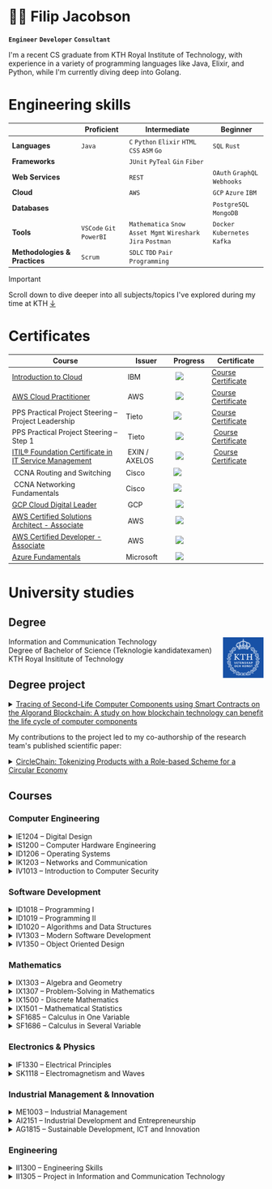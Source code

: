 # 🌱🚀 Filip Jacobson 



**`Engineer`** **`Developer`** **`Consultant`** 



I'm a recent CS graduate from KTH Royal Institute of Technology, with experience in a variety of programming languages like Java, Elixir, and Python, while I'm currently diving deep into Golang.






# Engineering skills


|  | Proficient | Intermediate | Beginner  |
|----------|---------------|------------------------|-----------------------|
| **Languages**           | `Java`   | `C` `Python` `Elixir` `HTML` `CSS` `ASM` `Go` | `SQL` `Rust` |
| **Frameworks**          | |  `JUnit` `PyTeal` `Gin` `Fiber` |   |
| **Web Services**        |  | `REST`  | `OAuth` `GraphQL` `Webhooks` |
| **Cloud**  |  |  `AWS`  | `GCP` `Azure` `IBM` |
| **Databases**          |  |  | `PostgreSQL` `MongoDB` |
| **Tools**               | `VSCode` `Git` `PowerBI` |  `Mathematica` `Snow Asset Mgmt` `Wireshark` `Jira` `Postman` | `Docker` `Kubernetes` `Kafka`|
| **Methodologies & Practices** | `Scrum` | `SDLC` `TDD` `Pair Programming` |  |



> [!IMPORTANT]
> Scroll down to dive deeper into all subjects/topics I've explored during my time at KTH [↓](https://github.com/Filipjacobson#courses)




# Certificates


| Course | Issuer | Progress | Certificate |
|----------|---------------|------------------------|-----------------------|
| [Introduction to Cloud](https://www.ibm.com/training/badge/introduction-to-cloud-computing) | IBM | ![](https://geps.dev/progress/100) | [Course Certificate](https://www.coursera.org/account/accomplishments/certificate/B529ZCH6XKPW)|
| [AWS Cloud Practitioner](https://aws.amazon.com/certification/certified-cloud-practitioner) | AWS | ![](https://geps.dev/progress/100) | [Course Certificate](https://www.coursera.org/account/accomplishments/certificate/2LUNH5J6PWXZ) | 
| PPS Practical Project Steering – Project Leadership | Tieto | ![](https://geps.dev/progress/100) | [Course Certificate](https://github.com/Filipjacobson/Filipjacobson/files/12660852/Diplom.Sv.-.Filip.Jacobson.-.PPS21-235.pdf) | 
| PPS Practical Project Steering – Step 1 | Tieto | ![](https://geps.dev/progress/100) | [Course Certificate](https://github.com/Filipjacobson/Filipjacobson/files/12660837/ScanPro.27.Sep.2020.11.11.pdf) | 
| [ITIL® Foundation Certificate in IT Service Management](https://www.axelos.com/certifications/itil-service-management/itil-4-foundation) | EXIN / AXELOS | ![](https://geps.dev/progress/100) | [Course Certificate](https://github.com/Filipjacobson/Filipjacobson/files/12660983/AXELOS.pdf) | 
| CCNA Routing and Switching | Cisco | ![](https://geps.dev/progress/100) | | 
| CCNA Networking Fundamentals | Cisco | ![](https://geps.dev/progress/100) | | 
| [GCP Cloud Digital Leader](https://cloud.google.com/learn/certification/cloud-digital-leader) | GCP | ![](https://geps.dev/progress/20) | | 
| [AWS Certified Solutions Architect - Associate](https://aws.amazon.com/certification/certified-solutions-architect-associate) | AWS | ![](https://geps.dev/progress/15) | | 
| [AWS Certified Developer - Associate](https://aws.amazon.com/certification/certified-developer-associate) | AWS | ![](https://geps.dev/progress/5) | | 
| [Azure Fundamentals](https://learn.microsoft.com/credentials/certifications/azure-fundamentals) | Microsoft | ![](https://geps.dev/progress/0) | | 









# University studies

## Degree
Information and Communication Technology  <img src='logo.png' align="right" height="80" />\
Degree of Bachelor of Science (Teknologie kandidatexamen) \
KTH Royal Insititute of Technology  

## Degree project

<details><summary><a href="https://urn.kb.se/resolve?urn=urn:nbn:se:kth:diva-321215" target="_blank">Tracing of Second-Life Computer Components using Smart Contracts on the Algorand Blockchain: A study on how blockchain technology can benefit the life cycle of computer components</a></summary>

In a circular economy, tracking the flow of second-life components for quality control is critical. Track and trace of products or product parts are an essential enabler for a circular economy. With the use of tokenization and blockchain, products can be traced in a decentralized and secure fashion. In this thesis, we implement a system that could be used for the tracking and tracing of computer components. Using the Algorand blockchain, we have implemented a system based on the typical actors involved in the life cycle of a computer. Employing smart contracts, we have set up a system that regulates the ownership of the tokens representing the parts in a computer. We also performed scalability tests on the developed system to measure its time to perform certain critical operations. The result of these test indicate that the developed system is useful at scale. The open-source implementation of the system is publicly available on <a href="https://github.com/Kasche153/CircleChain">GitHub</a>.

`Python` `PyTeal` `Algorand`

<a href="https://urn.kb.se/resolve?urn=urn:nbn:se:kth:diva-321215" rel="nofollow"><img src="https://camo.githubusercontent.com/199ed478343169a4545c8fa318604094e6c0807509e53e8077bf6909f93158b1/68747470733a2f2f696d672e736869656c64732e696f2f62616467652f446956412d436972636c65436861696e2d626c7565" alt="DiVA" data-canonical-src="https://img.shields.io/badge/DiVA-CircleChain-blue.svg" style="max-width: 100%;"></a>



![CircleChain](https://github.com/Filipjacobson/Filipjacobson/blob/main/flowchart.png)
</details>


My contributions to the project led to my co-authorship of the research team's published scientific paper: 


<details><summary><a href="https://arxiv.org/abs/2205.11212" target="_blank">CircleChain: Tokenizing Products with a Role-based Scheme for a Circular Economy</a></summary>

In a circular economy, tracking the flow of second-life components for quality control is critical. Tokenization can enhance the transparency of the flow of second-life components. However, simple tokenization does not correspond to real economic models and lacks the ability to finely manage complex business processes. In particular, existing systems have to take into account the different roles of the parties in the supply chain. Based on the Algorand blockchain, we propose a role-based token management scheme, which can achieve authentication, synthesis, circulation, and reuse of these second-life components in a trustless environment. The proposed scheme not only achieves fine-grained and scalable second-life component management, but also enables on-chain trading, subsidies, and green-bond issuance. Furthermore, we implemented and performed scalability tests for the proposed architecture on Algorand blockchain using its smart contracts and Algorand Standard Assets (ASA). The open-source implementation, tests, along with results are available on our <a href="https://github.com/Kasche153/CircleChain">GitHub page</a>.

`Python` `PyTeal` `Algorand`

<a href="https://arxiv.org/abs/2205.11212" rel="nofollow"><img src="https://camo.githubusercontent.com/613f1e22a547930ddce79a64189dab9717dec1f9e51d4ca16753f69135140273/68747470733a2f2f696d672e736869656c64732e696f2f62616467652f61725869762d323230352e31313231322d626c75652e737667" alt="arXiv" data-canonical-src="https://img.shields.io/badge/arXiv-2205.11212-blue.svg" style="max-width: 100%;"></a>

![CircleChain](https://github.com/Filipjacobson/Filipjacobson/blob/main/life-cycle.png)
</details>




## Courses

### Computer Engineering
<details>
  <summary>IE1204 – Digital Design</summary>
  <div style="background-color:black;color:white;padding:20px;">
  
    Theory: 
    - Boolean Algebra and Gate Logic (AND, OR, NOT, Min/Max, SOP/POS, NAND, NOR, XOR, XNOR)
    - MOS technology (CMOS/PMOS/NMOS, Tri-State, Fan-in/out, N-var Karnaugh Map, PLA, PAL)
    - Digital Arithmetics (Add, Sub, Comparator, FA/RCA/CLA/CSA, Mul, Div, Barrel Shifter, Int/Fixed-Point/Floating-Point Number)
    - Combinatorial Building Blocks (Multiplexer/Demultiplexer, Encoder/Decoder, Shannon Decomposition, VHDL)
    - Memory Elements (D/SR Latches, D/T Flip-Flops)
    - Sync FSMs (Moore/Mealy State Machines, State Minimization, ASM-Charts, Formal FSM Model)
    - Async FSMs (Synthesis, State Minimization, State Encoding, Hazards, Metastability, Async Inputs)
    - Programmable Logic (PLD/CPLD, FPGA, LUT, ASIC Gate Array/Standard Cell) 
    
    Practical experience:
    - VHDL
  </div>
</details>
<!------------------------------>
<details>
  <summary>IS1200 – Computer Hardware Engineering</summary>
  <div style="background-color:black;color:white;padding:20px;">

    Theory:
    - Instruction Set Architecture (MIPS, ARMv7, CISC/RISC)
    - Assembly (Arithmetics, Constants, Cond Branches, Arrays, Memory Access, Funct Calls, Argument/Return Vals, Stack, Pointers)
    - I/O Systems (Memory Mapped I/O, GPIO, Sync/Async Buses, DMA, Timers, Parallel/Serial Coms, PCI/USB, Interrupts, SPI/I2C)
    - Processor Design (ALU, Control Unit, Pseudo-Direct Addressing, Performance Analysis, Spacial/Temporal Locality, Parallelism and Pipelining, Data/Control Hazards, Forwarding, Stalling, Flushing, Branch Prediction)
    - Memory (SRAM/DRAM/Flash/Magnetic, Cache, Main/Virtual Memory, Direct Mapped/N-way/Fully Associative Cache, MMU, TLB)
    - Parallell Processors and Programs (Parallelism, Concurrency, DLP, TLP, SISD/SIMD/MISD/MIMD, ILP, Hardware/Simultaneous Multithreading, GPUs, SMP, Semaphores, Mutex)
    
    Practical experience:
    - C
    - Assembly
    - MIPS
    - ChipKIT Uno32
  </div>
</details>
<!------------------------------>
<details>
  <summary>ID1206 – Operating Systems</summary>
  <div style="background-color:black;color:white;padding:20px;">
    
    Theory:
    - Fundamentals (Abstraction, Virtualization, Resource Management)
    - Processes (POSIX API, User/Kernel Space, Memory Layout, System Calls, Sync/Async Interrupts, Process State/Creation, Context Switching)
    - Scheduling (Process Scheduling, FCFS, SJF, STCF, MLFQ, Stride/Real-Time Scheduling, RMS, EDF, Fairness)
    - Segmentation (Memory Virtualization, Batching, Time-Sharing, Static/Dynamic Relocation, Fragmentation, Segmentation)
    - Memory Management (Malloc, Coalescing, Buddy Allocation, mmap, sbrk)
    - Paging (Page Table, Multi-Level Page Table, Inverted)
    - Swapping (Random/OR/LRU Policy)
    - Concurrency (Threads, Cache Coherence, Sequential Consistency, TSO, TLS) 
    - Locks/Semaphores (Peterson's Algorithm, pthread mutex) 
    - Storage (HDD/SSD/NAND/SSHD/RAID Anatomy)
    - File Systems (inodes, Symbolic/Soft Links, Super Block, Disaster Recovery)
    - VMs (Hypervisor/VMM, Containerization, Emulators, Runtime Systems)
    
    Practical experience:
    - C
  </div>
</details>
<!------------------------------>
<details>
  <summary>IK1203 – Networks and Communication</summary>
  <div style="background-color:black;color:white;padding:20px;">

    Theory: 
    - Fundamentals (Processing, Queueing, Transmission, Propagation, Delays, Losses, Throughput, Latency, Layering)
    - Application Layer (HTTP, Cookies, Caching, SMTP, IMAP, POP3, FTP, DNS, Sockets)
    - Transport Layer (UDP, TCP, Multiplexing/Demultiplexing, Congestion Control)
    - Network Layer (IPv4, IPv6, NAT, DHCP, LS/DV/OSPF Routing, BGP, ICMP)
    - Link Layer (Time/Frequency-Division Multiplexing, CSMA/CD, Polling/Token Passing, Ethernet, ARP, LL Switching, VLAN)
    
    Practical experience:
    - Java
    - Socket Programming
    - telnet
    - OpenSSL
    - SMTP
    - POP3
    - IMAP
    - HTTP
    - Wireshark
    - Webmin
    - dig
    - Cisco Packet Tracer
    - Cisco Router Configuration
    - Linux Host Configuration
    - DHCP
    - DNS
  </div>
</details>
<!------------------------------>
<details>
  <summary>IV1013 – Introduction to Computer Security</summary>
  <div style="background-color:black;color:white;padding:20px;">
 
    Theory: 
    - Symmetric Key Cryptography (Polybius, Polygraphic, S-Boxes, Trithemius, Vigenère, One-Time Pads, PRNG, Stream, RC4, Block, Hill, Transposition, AES)
    - Asymmetric Key Cryptography (RSA, Elgamal, Diffie-Hellman)
    - Hashing (MD5, SHA, Signatures, Collision Resistance)
    - Firewalls (Policies, Stateless/ful, PFF, ALG)
    - Tunneling (SSH, IPsec, VPN)
    - Web Security (HTTPS, Certificates, Cookies, XSS)
    - File System Security (ACM/ACL, File/Disk Encryption, EFS, BitLocker, TrueCrypt, Plausible Deniability)
    - Attacks (M-i-t-M, Brute Force, Overflow, Spoofing, Sniffing, Sequence Prediction, Sesh Hijacking, Flooding, DDoS, Cache Poisoning, Malware, Replay)
    
    Practical experience:
    - Java
    - Wireshark
    - Linux Firewalls
  </div>
</details>
<!------------------------------>



### Software Development
<details>
  <summary>ID1018 – Programming I</summary>
  <div style="background-color:black;color:white;padding:20px;">

    Theory: 
    - Data Storage (Variables, Primitive Data Types, Conversions)
    - Methods (Creation, Handling, Recursion)
    - Algorithms (Selection, Search, Complexity, Correctness)
    - Objects (Services, Resources, Inheritance/Class Resources, Handling)
    - Exceptions (Handling, Hierarchies, Patterns)
    - I/O (Streams, STDIN/STDOUT, Binary/Text/Object Files)
    - Inheritance (Sub/Super Class, Polymorphism, Dynamic Binding)
    - Interfaces (Hierarchies, Type Independence, Inner Classes)
    
    Practical experience:
    - Java
  </div>
</details>
<!------------------------------>
<details>
  <summary>ID1019 – Programming II</summary>
  <div style="background-color:black;color:white;padding:20px;">
    
    Theory:
    - Basic Types (Arithmetics, Functions, Bools, Atoms, Strings, Lists, Tuples)
    - Recursion (Tail Recursion, Accumulators, n-reverse, n-flatten)
    - Tree Structures (Insert, Delete, Key-Value Lookup, Modify)
    - λ Calculus (Bottoms, Scope, Order-of-Evaluation, Functions, Expressions, Recursion)
    - Evaluation ([Case] Expression/Sequence Evaluation, Pattern Matching, Free Variables, Scope)
    - Complexity (Big-O, Run-Time Complexity)
    - Dynamic Programming
    - Concurrency (CSP, Actor Model, Selective Receive, Implicit Deferral, Flow-Based Programming)
    - Parallelism (Loop/Map-Reduce/Task/Stream Parallelism, Null Test, Image Processing)
    
    Practical experience:
    - Elixir
  </div>
</details>
<!------------------------------>
<details>
  <summary>ID1020 – Algorithms and Data Structures</summary>
  <div style="background-color:black;color:white;padding:20px;">
    
    Theory: 
    - Data Structures ([Priority] Queues, Linked Lists, Stacks, Bags/Multisets, Trees, Generics/Iterators, Hash Tables, Union-Find Forests, [Weighted] Quick-Find/Union)
    - Sorting Algorithms (Selection/Insertion/Shell/Merge/Quick Sort, Shuffle/Topological Sort)
    - Searching Algorithms (Sequential/Binary Search, Binary Search Tree, 2-3 Tree, Red-Black BST, LLRB BST, B-Tree, Separate-Chaining Symbol Table, Linear-Probing Hash Table)
    - Graph Algorithms (Directed/Undirected Graphs, Depth-/Breadth-First Search, Bipartiteness, Euler/Hamilton Cycle, Isomorphism, Digraph Search, Kosaraju-Sharir, Minimum Spanning Tree, Shortest Path, CFG, Halting Problem, Master Theorem)
    - Algorithm Analysis ('~'-notation, Big-Oh/Ω/Θ, P/NP/NP-Complete, Memory Complexity)
    
    Practical experience:
    - Java
  </div>
</details>
<!------------------------------>
<details>
  <summary>IV1303 – Modern Software Development</summary>
  <div style="background-color:black;color:white;padding:20px;">
    
    Theory: 
    - Software (Architecture, Processes, Methods, Practices, Software Life-Cycle)
    - Projects (Functional/Non-Functional/Domain Requirements, Scope Creep, State, Opportunity, Waterfall vs Agile, Pair Programming)
    - Testing (Static vs Dynamic, Unit Tests, Integration Tests, Acceptance Tests, Structural/Path/Integration/Interface Tests)
    - Quality Assurance (McCall Model, Ageing, Pollution, Coupling, Traceability, Maintainability, Refactoring)
    - Risk Management (Project/Product/Business Risk, Prioritization)
    
    Practical experience:
    - Java
  </div>
</details>
<!------------------------------>
<details>
  <summary>IV1350 – Object Oriented Design</summary>
  <div style="background-color:black;color:white;padding:20px;">
    
    Theory:
    - Analysis (UML, Domain Model, System Sequence Diagram)
    - Software Architecture (Architectural Structures/Classes/Styles/Patterns, Design Patterns)
    - Version Control (Git)
    - Testing and Reliability (Unit Tests, JUnit, Exception Handling)
    - Programming Techniques and Best Practices (Packages, Conventions, Comments, Code Smell, Refactoring, Encapsulation, Cohesion, Coupling, Polymorphism, Inheritance)
    
    Practical experience:
    - Java
    - Git
  </div>
</details>
<!------------------------------>


### Mathematics
<details>
  <summary>IX1303 – Algebra and Geometry</summary>
  <div style="background-color:black;color:white;padding:20px;">
    
    Theory:
    - Basics and Definitions (Points, Lines, Surfaces)
    - Vector Algebra (Vectors, Scalars, Scalar/Dot Product, Cross Product)
    - Matrices and Systems of Equations (Matrices, Determinant, Linear Systems, Gaussian Elimination)
    - Transformations and Mappings (Inverse Linear Transformations, Mappings, Subspaces, Kernel, Bases, Dimensions)
    - Vector Spaces and Coordinate Systems
    - Orthogonality and Least Squares
    - Eigenvalues and Eigenvectors (Diagonalization, Eigenvalues, Eigenvectors, Complex Eigenvalues, Dynamical Systems, Stability)
  </div>
</details>
<!------------------------------>
<details>
  <summary>IX1307 – Problem-Solving in Mathematics</summary>
  <div style="background-color:black;color:white;padding:20px;">
    
    Theory:
    - Logic (Universal/Existential Propositions, Predicates, Universal/Logic Equivalence/Implication, Contradictions, Tautologies, Negations, Equivalent Transformation)
    - Functions (Domain, Range, Real/Surjective/Injective/Bijective/Inverse/Composite Functions)
    - Algebraic Identities (Equation [Systems], Inequalities)
    - Sets (Sets of Real/Natural/Integers/Points/Ordered n-tuples)
    - Real Functions (Linear/2nd Degree/Odd/Even/Rational/Trigonometric Functions, Mirror/Move, Floor/Roof Functions, Polynomial)
    - Complex Numbers (Operations, Complex Regions, Complex Trigonometric Formulas, Principal Roots, Binomial Equations)
  </div>
</details>
<!------------------------------>
<details>
  <summary>IX1500 - Discrete Mathematics</summary>
  <div style="background-color:black;color:white;padding:20px;">
    
    Theory:
    - Combinatorics and Set Theory (Addition/Multiplication Principles, Permutations, Combinations, Arrangements, Selections, Inclusion-Exclusion Principle, Binomial Theorem, Sets, Binary Operations)
    - Integers and Relations (Divisibility, Euclidean Algorithm, Induction, Recursion, Prime Numbers, Diophantine Equations, Fundamental Theorem of Arithmetic, Functions, Equivalence Relations, Order Relations)
    - Rings (Group, Ring, Euler's Theorem, Chinese Remainder Theorem)
    - Graph Theory (Nodes, Vertices, Edges, [Simple] Paths, Cycles, Isomorphism, Vertex/Adjacency Matrix, Directional/Multi/Weighted Graphs, [Minimum] Spanning Tree, Kruskals/Dijkstras Algorithm, Euler/Hamilton/Planar/Bipartite/Homeomorphic Graphs, Chromatic Numbers/Polynoms, Contraction)
  </div>
</details>
<!------------------------------>
<details>
  <summary>IX1501 – Mathematical Statistics</summary>
  <div style="background-color:black;color:white;padding:20px;">
    
    Theory:
    - Probability Theory (Discrete/Continuous, Dependent/Independent Events, Kolmogorovs Axiom, Sampling Methods, Conditional/Law of Total Probability Probability, Bayes' Theorem)
    - Stochastic Variables (Geometric/Binomial/Hypergeometric/Poisson/Uniform/Exponential/Normal Distribution, Quantile, Interquartile Range, Variance, Standard Deviation, Dispersion, Law of Large Numbers, Central Limit Theorem, Approximation by Normal Distribution, Convolution)
    - Statistical Inference (Point/Interval/Unbiased/Consistent/Maximum-Likelihood Estimation, Least-Squares Method, Confidence Interval/Level, Null/Alternative Hypothesis, Significance Level, Statistical Power)
    - Statistical Modelling (Linear Regression, Dependent/Independent Variables, Model Fitting)
  </div>
</details>
<!------------------------------>
<details>
  <summary>SF1685 – Calculus in One Variable</summary>
  <div style="background-color:black;color:white;padding:20px;">
    
    Theory:
    - Limits and Continuity (Functions, Polynomials, Trigonometry, Limits, Continuity)
    - Derivative (Mean Value Theorem, Implicit Differentiation)
    - Transcendental Functions (Inverse Functions, Natural Logarithm, Inverse Trigonometric Functions, Ordinary Differential Equation)
    - Taylor Polynomials (Extreme Values, Curves, Linear Approximation, Taylor Expansion)
    - Integrals (Theorem, Integration by Parts/Substitution)
    - Arc Length and Series (Improper Integrals, Solids of Revolution, Arc Length, Taylor/Maclaurin Series)
  </div>
</details>
<!------------------------------>
<details>
  <summary>SF1686 – Calculus in Several Variable</summary>
  <div style="background-color:black;color:white;padding:20px;">
    
    Theory:
    - 3D Geometry and Functions of Several Variables (Analytic Geometry in 3D, Cylindrical/Spherical Coordinates, Vector Values Functions, Curves, Parametrizations, Functions, Limits, Continuity)
    - Partial Derivatives and Linear Approximation (Partial/Higher-Order/Directional Derivatives, Chain Rule, Linear Approximation, Differentiability, Differentials, Gradient)
    - Applications of Derivatives (Implicit Functions, Taylor's Formula/Series/Approximation, Extreme Values, Lagrange's Multiplicators)
    - Multiple Integrals (Double/Triple Integration in Cartesian/Polar, Mean Value Theorem, Applications)
    - Curve and Surface Integrals (Vector/Scalar/Conservative Fields, Line/Surface Integrals, Flux)
    - Vector Calculus (Gradient, Divergence, Curl, Green's Theorem, Divergence Theorem, Stoke's Theorem)
  </div>
</details>
<!------------------------------>

  
### Electronics & Physics
<details>
  <summary>IF1330 – Electrical Principles</summary>
  <div style="background-color:black;color:white;padding:20px;">
    
    Theory:
    - Resistive Circuits (Dependent/Independent Voltage/Current Sources, Ohms Law, KCL, KVL, Node-Voltage/Mesh-Current Method, Thevenin/Norton Equivalents, Superposition)
    - Active Components ([Ideal] Operational Amplifier, Operational Amplifier Circuits w/ Resistors, Diode, Transistor)
    - DC Transient Response of RC and RL Circuits (Inductance, Capacitance, 1st Order RC/RL Circuits)
    - Passive Circuit Elements in Frequency Domain (Sinusoidal Sources, AC, Frequency, Period, Angular Frequency, Amplitude, Phase Angle, rms Value, Phasor Representation, Impedance, Reactance, Filter)
  </div>
</details>
<!------------------------------>
<details>
  <summary>SK1118 – Electromagnetism and Waves</summary>
  <div style="background-color:black;color:white;padding:20px;">
    
    Theory:
    - Electrostatics (Field Strength, Potential, Gauss’ Law, Metals, Dielectrics, Capacitor, Electrostatic Energy)
    - Magnetic Fields (Forces, Magnetic Materials, Coils, Magnetic Energy, Technical Applications, Magnetic Induction
    - Maxwell’s Equations (Wave Concept)
    - Electromagnetic Waves (Polarization, Interference, Diffraction, Technical Applications)
  </div>
</details>
<!------------------------------>


### Industrial Management & Innovation
<details>
  <summary>ME1003 – Industrial Management</summary>
  <div style="background-color:black;color:white;padding:20px;">
    
    Theory:
    - Industrial Value Creation (Technical Business Models, Technical Development for Competitiveness, Product, Innovation, Marketing, Strategy, Talent/HR Management, Business Organization)
    - Cost Estimation (KPI Analysis, Product Cost Analysis, Investment Appraisal, Capital Budgeting)
    - Accounting (Bookkeeping, Accounting, Annual Financial Reporting, Financial Statement Analysis)
    - Financing (Business Capital Requirements, Equity, Debt)
  </div>
</details>
<!------------------------------>
<details>
  <summary>AI2151 – Industrial Development and Entrepreneurship</summary>
  <div style="background-color:black;color:white;padding:20px;">
    
    Theory:
    - Theoretical Foundations (International Project Management Theories, Sustainable/Ethical Considerations)
    - Research (Information Sourcing, Critical Review)
    - Practical Project Management (Real-World Project Application, Planning, Problem Identification, Critical Analysis, Stakeholder/Time Management, Post-Project/Retrospective Review/Analysis)
    - Communication (Stakeholder Communication, Oral Presentation/Reporting, Written Documentation/Reporting)
  </div>
</details>
<!------------------------------>
<details>
  <summary>AG1815 – Sustainable Development, ICT and Innovation</summary>
  <div style="background-color:black;color:white;padding:20px;">
    
    Theory:
    - Theoretical Models and Frameworks (Environmental/Socio-Economic Boundaries, The Doughnut Economics Model, Life Cycle Thinking, Circular Economy, Rethinking Industry/Society)
    - Climate Change (Science, Short-/Long-term Effects, Mitigation/Adaptation Strategies)
    - Energy Systems (Renewable vs Non-Renewable Energy, Transition to Renewable Energy Systems/Sources)
    - Technology x Sustainability (Sustainability-Driven Innovation, ICT, Transport, Building, Food, Electronics)
    - Environmental Economics (Externalities, Market Failure, Environmental Taxes, Subsidies/Grants)
    - Social Aspects (Environmental Justice, Policy, Sustainable Communities)
  </div>
</details>
<!------------------------------>


### Engineering
<details>
  <summary>II1300 – Engineering Skills</summary>
  <div style="background-color:black;color:white;padding:20px;">
    
    Theory:
    - Technical Foundations for Engineering (Abstraction, Modelling, Simulations, Programming)
    - Project and Information Management (Gantt, Sustainable Development)
    - Work Environment and Human Factors (Work Environment, Ergonomics, Daily Operations)
    - Ethical and Sustainable Engineering (Ethics/Morals, Environmental Sustainability)
  </div>
</details>
<!------------------------------>
<details>
  <summary>II1305 – Project in Information and Communication Technology</summary>
  <div style="background-color:black;color:white;padding:20px;">
    
    Theory:
    - Scrum (User Stories, Story Estimation/Planning Poker, Story Breakdown, Backlog Refinement, Sprint Planning/Retrospective, Product Design, Implementation, Team Velocity, How-to-Demo)
    - Version Control (Git)

    Practical experience:
    - Scrum
    - Git
    - Swift
  </div> 
</details>
<!------------------------------>





